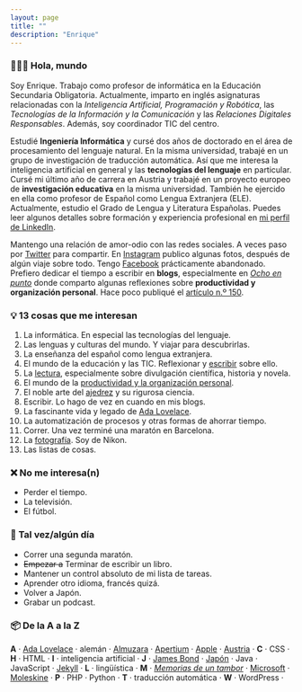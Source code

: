 ```yaml
---
layout: page
title: ""
description: "Enrique"
---
```


### 🙋🏻‍♂️ Hola, mundo

Soy Enrique. Trabajo como profesor de informática en la Educación Secundaria Obligatoria. Actualmente, imparto en inglés asignaturas relacionadas con la *Inteligencia Artificial, Programación y Robótica*, las *Tecnologías de la Información y la Comunicación* y las *Relaciones Digitales Responsables*. Además, soy coordinador TIC del centro.

Estudié **Ingeniería Informática** y cursé dos años de doctorado en el área de procesamiento del lenguaje natural. En la misma universidad, trabajé en un grupo de investigación de traducción automática. Así que me interesa la inteligencia artificial en general y las **tecnologías del lenguaje** en particular. Cursé mi último año de carrera en Austria y trabajé en un proyecto europeo de **investigación educativa** en la misma universidad. También he ejercido en ella como profesor de Español como Lengua Extranjera (ELE). Actualmente, estudio el Grado de Lengua y Literatura Españolas. Puedes leer algunos detalles sobre formación y experiencia profesional en [mi perfil de LinkedIn](https://www.linkedin.com/in/ebenimeli/?locale=es_ES).

Mantengo una relación de amor-odio con las redes sociales. A veces paso por [Twitter](https://twitter.com/enriquebenimeli) para compartir. En [Instagram](https://www.instagram.com/ebenimeli/) publico algunas fotos, después de algún viaje sobre todo. Tengo [Facebook](https://www.facebook.com/ebenimeli/) prácticamente abandonado. Prefiero dedicar el tiempo a escribir en **blogs**, especialmente en [*Ocho en punto*](https://www.ochoenpunto.com) donde comparto algunas reflexiones sobre **productividad y organización personal**. Hace poco publiqué el [artículo n.º 150](https://www.ochoenpunto.com/tercer-alto-camino-150-articulos-organizacion-personal/).

### 💡 13 cosas que me interesan
1. La informática. En especial las tecnologías del lenguaje.
1. Las lenguas y culturas del mundo. Y viajar para descubrirlas.
1. La enseñanza del español como lengua extranjera.
1. El mundo de la educación y las TIC. Reflexionar y [escribir](http://www.esferatic.com) sobre ello.
1. La [lectura](pages/bookshelf.html), especialmente sobre divulgación científica, historia y novela.
1. El mundo de la [productividad y la organización personal](https://www.ochoenpunto.com/).
1. El noble arte del [ajedrez](pages/chess.html) y su rigurosa ciencia.
1. Escribir. Lo hago de vez en cuando en mis blogs.
1. La fascinante vida y legado de [Ada Lovelace](https://es.wikipedia.org/wiki/Ada_Lovelace).
1. La automatización de procesos y otras formas de ahorrar tiempo.
1. Correr. Una vez terminé una maratón en Barcelona.
1. La [fotografía](https://www.instagram.com/ebenimeli/). Soy de Nikon.
1. Las listas de cosas.

### ❌ No me interesa(n)
- Perder el tiempo.
- La televisión.
- El fútbol.

### 🏁 Tal vez/algún día
- Correr una segunda maratón.
- ~~Empezar a~~ Terminar de escribir un libro.
- Mantener un control absoluto de mi lista de tareas.
- Aprender otro idioma, francés quizá.
- Volver a Japón.
- Grabar un podcast.

### 📦 De la A a la Z
**A** · 
[Ada Lovelace](https://es.wikipedia.org/wiki/Ada_Lovelace) · 
alemán · 
[Almuzara](https://almuzaralibros.com/) · 
[Apertium](https://www.apertium.org/) · 
[Apple](https://www.apple.com/) · 
[Austria]() · 
**C** · 
CSS ·
**H** · 
HTML · 
**I** · 
inteligencia artificial · 
**J** · 
[James Bond](https://www.imdb.com/list/ls006405458/) · 
[Japón]() · 
Java · 
JavaScript · 
[Jekyll](https://jekyllrb.com/) · 
**L** · 
lingüística · 
**M** · 
[*Memorias de un tambor*](https://memoriasdeuntambor.com/) · 
[Microsoft](https://www.microsoft.com/) · 
[Moleskine](https://www.moleskine.com/) · 
**P** · 
PHP · 
Python · 
**T** · 
traducción automática · 
**W** · 
WordPress · 
